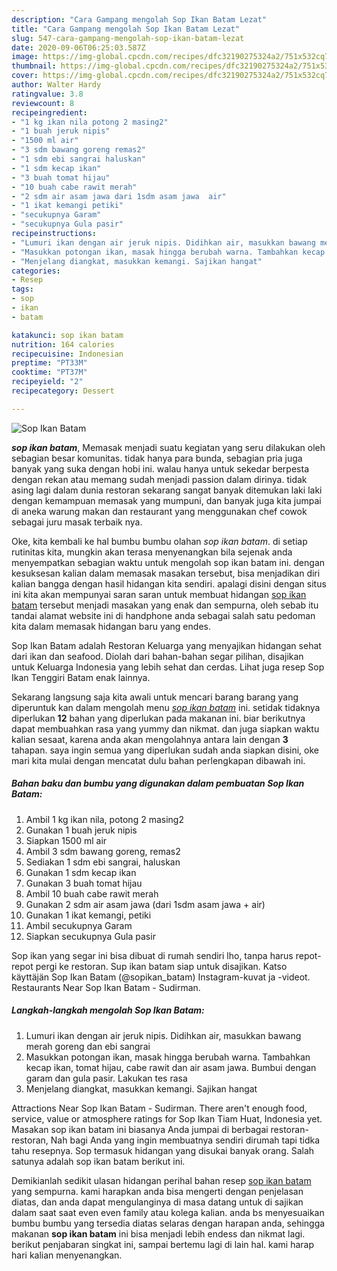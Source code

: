 ```yaml
---
description: "Cara Gampang mengolah Sop Ikan Batam Lezat"
title: "Cara Gampang mengolah Sop Ikan Batam Lezat"
slug: 547-cara-gampang-mengolah-sop-ikan-batam-lezat
date: 2020-09-06T06:25:03.587Z
image: https://img-global.cpcdn.com/recipes/dfc32190275324a2/751x532cq70/sop-ikan-batam-foto-resep-utama.jpg
thumbnail: https://img-global.cpcdn.com/recipes/dfc32190275324a2/751x532cq70/sop-ikan-batam-foto-resep-utama.jpg
cover: https://img-global.cpcdn.com/recipes/dfc32190275324a2/751x532cq70/sop-ikan-batam-foto-resep-utama.jpg
author: Walter Hardy
ratingvalue: 3.8
reviewcount: 8
recipeingredient:
- "1 kg ikan nila potong 2 masing2"
- "1 buah jeruk nipis"
- "1500 ml air"
- "3 sdm bawang goreng remas2"
- "1 sdm ebi sangrai haluskan"
- "1 sdm kecap ikan"
- "3 buah tomat hijau"
- "10 buah cabe rawit merah"
- "2 sdm air asam jawa dari 1sdm asam jawa  air"
- "1 ikat kemangi petiki"
- "secukupnya Garam"
- "secukupnya Gula pasir"
recipeinstructions:
- "Lumuri ikan dengan air jeruk nipis. Didihkan air, masukkan bawang merah goreng dan ebi sangrai"
- "Masukkan potongan ikan, masak hingga berubah warna. Tambahkan kecap ikan, tomat hijau, cabe rawit dan air asam jawa. Bumbui dengan garam dan gula pasir. Lakukan tes rasa"
- "Menjelang diangkat, masukkan kemangi. Sajikan hangat"
categories:
- Resep
tags:
- sop
- ikan
- batam

katakunci: sop ikan batam 
nutrition: 164 calories
recipecuisine: Indonesian
preptime: "PT33M"
cooktime: "PT37M"
recipeyield: "2"
recipecategory: Dessert

---
```



![Sop Ikan Batam](https://img-global.cpcdn.com/recipes/dfc32190275324a2/751x532cq70/sop-ikan-batam-foto-resep-utama.jpg)

<b><i>sop ikan batam</i></b>, Memasak menjadi suatu kegiatan yang seru dilakukan oleh sebagian besar komunitas. tidak hanya para bunda, sebagian pria juga banyak yang suka dengan hobi ini. walau hanya untuk sekedar berpesta dengan rekan atau memang sudah menjadi passion dalam dirinya. tidak asing lagi dalam dunia restoran sekarang sangat banyak ditemukan laki laki dengan kemampuan memasak yang mumpuni, dan banyak juga kita jumpai di aneka warung makan dan restaurant yang menggunakan chef cowok sebagai juru masak terbaik nya.

Oke, kita kembali ke hal bumbu bumbu olahan <i>sop ikan batam</i>. di setiap rutinitas kita, mungkin akan terasa menyenangkan bila sejenak anda menyempatkan sebagian waktu untuk mengolah sop ikan batam ini. dengan kesuksesan kalian dalam memasak masakan tersebut, bisa menjadikan diri kalian bangga dengan hasil hidangan kita sendiri. apalagi disini dengan situs ini kita akan mempunyai saran saran untuk membuat hidangan <u>sop ikan batam</u> tersebut menjadi masakan yang enak dan sempurna, oleh sebab itu tandai alamat website ini di handphone anda sebagai salah satu pedoman kita dalam memasak hidangan baru yang endes.

Sop Ikan Batam adalah Restoran Keluarga yang menyajikan hidangan sehat dari ikan dan seafood. Diolah dari bahan-bahan segar pilihan, disajikan untuk Keluarga Indonesia yang lebih sehat dan cerdas. Lihat juga resep Sop Ikan Tenggiri Batam enak lainnya.


Sekarang langsung saja kita awali untuk mencari barang barang yang diperuntuk kan dalam mengolah menu <u><i>sop ikan batam</i></u> ini. setidak tidaknya diperlukan <b>12</b> bahan yang diperlukan pada makanan ini. biar berikutnya dapat membuahkan rasa yang yummy dan nikmat. dan juga siapkan waktu kalian sesaat, karena anda akan mengolahnya antara lain dengan <b>3</b> tahapan. saya ingin semua yang diperlukan sudah anda siapkan disini, oke mari kita mulai dengan mencatat dulu bahan perlengkapan dibawah ini.

<!--inarticleads1-->

##### Bahan baku dan bumbu yang digunakan dalam pembuatan Sop Ikan Batam:

1. Ambil 1 kg ikan nila, potong 2 masing2
1. Gunakan 1 buah jeruk nipis
1. Siapkan 1500 ml air
1. Ambil 3 sdm bawang goreng, remas2
1. Sediakan 1 sdm ebi sangrai, haluskan
1. Gunakan 1 sdm kecap ikan
1. Gunakan 3 buah tomat hijau
1. Ambil 10 buah cabe rawit merah
1. Gunakan 2 sdm air asam jawa (dari 1sdm asam jawa + air)
1. Gunakan 1 ikat kemangi, petiki
1. Ambil secukupnya Garam
1. Siapkan secukupnya Gula pasir


Sop ikan yang segar ini bisa dibuat di rumah sendiri lho, tanpa harus repot-repot pergi ke restoran. Sup ikan batam siap untuk disajikan. Katso käyttäjän Sop Ikan Batam (@sopikan_batam) Instagram-kuvat ja -videot. Restaurants Near Sop Ikan Batam - Sudirman. 

<!--inarticleads2-->

##### Langkah-langkah mengolah Sop Ikan Batam:

1. Lumuri ikan dengan air jeruk nipis. Didihkan air, masukkan bawang merah goreng dan ebi sangrai
1. Masukkan potongan ikan, masak hingga berubah warna. Tambahkan kecap ikan, tomat hijau, cabe rawit dan air asam jawa. Bumbui dengan garam dan gula pasir. Lakukan tes rasa
1. Menjelang diangkat, masukkan kemangi. Sajikan hangat


Attractions Near Sop Ikan Batam - Sudirman. There aren&#39;t enough food, service, value or atmosphere ratings for Sop Ikan Tiam Huat, Indonesia yet. Masakan sop ikan batam ini biasanya Anda jumpai di berbagai restoran-restoran, Nah bagi Anda yang ingin membuatnya sendiri dirumah tapi tidka tahu resepnya. Sop termasuk hidangan yang disukai banyak orang. Salah satunya adalah sop ikan batam berikut ini. 

Demikianlah sedikit ulasan hidangan perihal bahan resep <u>sop ikan batam</u> yang sempurna. kami harapkan anda bisa mengerti dengan penjelasan diatas, dan anda dapat mengulanginya di masa datang untuk di sajikan dalam saat saat even even family atau kolega kalian. anda bs menyesuaikan bumbu bumbu yang tersedia diatas selaras dengan harapan anda, sehingga makanan <b>sop ikan batam</b> ini bisa menjadi lebih endess dan nikmat lagi. berikut penjabaran singkat ini, sampai bertemu lagi di lain hal. kami harap hari kalian menyenangkan.
